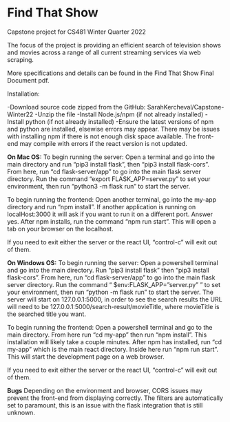 # Find That Show
Capstone project for CS481 Winter Quarter 2022

The focus of the project is providing an efficient search of television shows and movies across a range of all current streaming services via web scraping.

More specifications and details can be found in the Find That Show Final Document pdf.

Installation:

-Download source code zipped from the GitHub: SarahKercheval/Capstone-Winter22
-Unzip the file
-Install Node.js/npm (if not already installed)
-Install python (if not already installed)
-Ensure the latest versions of npm and python are installed, elsewise errors may appear.
    There may be issues with installing npm if there is not enough disk space available.
    The front-end may compile with errors if the react version is not updated.
    
**On Mac OS:**
To begin running the server: Open a terminal and go into the main directory and run “pip3 install flask”, then “pip3 install flask-cors”. From here, run “cd flask-server/app” to go into the main flask server directory. Run the command “export FLASK_APP=server.py” to set your environment, then run “python3 -m flask run” to start the server.

To begin running the frontend: Open another terminal, go into the my-app directory and run “npm install”. If another application is running on localHost:3000 it will ask if you want to run it on a different port. Answer yes. After npm installs, run the command “npm run start”. This will open a tab on your browser on the localhost.

If you need to exit either the server or the react UI, “control-c” will exit out of them.

**On Windows OS:**
To begin running the server: Open a powershell terminal and go into the main directory. Run “pip3 install flask” then “pip3 install flask-cors”. From here, run “cd flask-server/app” to go into the main flask server directory. Run the command “ $env:FLASK_APP=”server.py” ” to set your environment, then run “python -m flask run” to start the server. The server will start on 127.0.0.1:5000, in order to see the search results the URL will need to be 127.0.0.1:5000/search-result/movieTitle, where movieTitle is the searched title you want.

To begin running the frontend: Open a powershell terminal and go to the main directory. From here run “cd my-app” then run “npm install”. This installation will likely take a couple minutes. After npm has installed, run “cd my-app” which is the main react directory. Inside here run “npm run start”. This will start the development page on a web browser.

If you need to exit either the server or the react UI, “control-c” will exit out of them.

**Bugs**
Depending on the environment and browser, CORS issues may prevent the front-end from displaying correctly.
The filters are automatically set to paramount, this is an issue with the flask integration that is still unknown.
